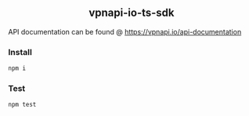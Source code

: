 <div align="center">
  <h2>vpnapi-io-ts-sdk</h2>
</div>

API documentation can be found @ https://vpnapi.io/api-documentation

### Install

```sh
npm i
```

### Test

```sh
npm test
```
